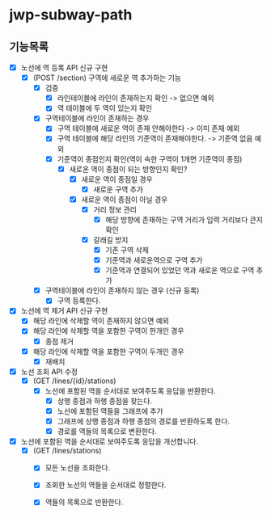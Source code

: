 # jwp-subway-path

## 기능목록

- [x] 노선에 역 등록 API 신규 구현
    - [x] (POST /section) 구역에 새로운 역 추가하는 기능
        - [x] 검증
            - [x] 라인테이블에 라인이 존재하는지 확인 -> 없으면 예외
            - [x] 역 테이블에 두 역이 있는지 확인
        - [x] 구역테이블에 라인이 존재하는 경우
            - [x] 구역 테이블에 새로운 역이 존재 안해야한다 -> 이미 존재 예외
            - [x] 구역 테이블에 해당 라인의 기준역이 존재해야한다. -> 기준역 없음 예외
            - [x] 기준역이 종점인지 확인(역이 속한 구역이 1개면 기준역이 종점)
                - [x] 새로운 역이 종점이 되는 방향인지 확인?
                    - [x] 새로운 역이 종점일 경우
                        - [x] 새로운 구역 추가
                    - [x] 새로운 역이 종점이 아닐 경우
                        - [x] 거리 정보 관리
                            - [x] 해당 방향에 존재하는 구역 거리가 입력 거리보다 큰지 확인
                        - [x] 갈래길 방지
                            - [x] 기존 구역 삭제
                            - [x] 기준역과 새로운역으로 구역 추가
                            - [x] 기준역과 연결되어 있었던 역과 새로운 역으로 구역 추가
        - [x] 구역테이블에 라인이 존재하지 않는 경우 (신규 둥록)
            - [x] 구역 등록한다.

- [x] 노선에 역 제거 API 신규 구현
    - [x] 해당 라인에 삭제할 역이 존재하지 않으면 예외
    - [x] 해당 라인에 삭제할 역을 포함한 구역이 한개인 경우
        - [x] 종점 제거
    - [x] 해당 라인에 삭제할 역을 포함한 구역이 두개인 경우
        - [x] 재배치
- [x] 노선 조회 API 수정
    - [x] (GET /lines/{id}/stations)
        - [x] 노선에 포함된 역을 순서대로 보여주도록 응답을 반환한다.
            - [x] 상행 종점과 하행 종점을 찾는다.
            - [x] 노선에 포함된 역들을 그래프에 추가
            - [x] 그래프에 상행 종점과 하행 종점의 경로를 반환하도록 한다.
            - [x] 경로를 역들의 목록으로 변환한다.
- [x] 노선에 포함된 역을 순서대로 보여주도록 응답을 개선합니다.
    - [x] (GET /lines/stations)
        - [x] 모든 노선을 조회한다.
        - [x] 조회한 노선의 역들을 순서대로 정렬한다.
        - [x] 역들의 목록으로 반환한다.

